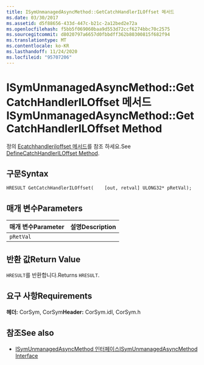 ```yaml
---
title: ISymUnmanagedAsyncMethod::GetCatchHandlerILOffset 메서드
ms.date: 03/30/2017
ms.assetid: d5f88656-433d-447c-b21c-2a12bed2e72a
ms.openlocfilehash: f5bb5f069060baa9d553d72ccf6274bbc70c2575
ms.sourcegitcommit: d8020797a6657d0fbbdff362b80300815f682f94
ms.translationtype: MT
ms.contentlocale: ko-KR
ms.lasthandoff: 11/24/2020
ms.locfileid: "95707206"
---
```

# <a name="isymunmanagedasyncmethodgetcatchhandleriloffset-method"></a><span data-ttu-id="7ee02-102">ISymUnmanagedAsyncMethod::GetCatchHandlerILOffset 메서드</span><span class="sxs-lookup"><span data-stu-id="7ee02-102">ISymUnmanagedAsyncMethod::GetCatchHandlerILOffset Method</span></span>

<span data-ttu-id="7ee02-103">정의 [Ecatchhandleriloffset 메서드](isymunmanagedasyncmethodpropertieswriter-definecatchhandleriloffset-method.md)를 참조 하세요.</span><span class="sxs-lookup"><span data-stu-id="7ee02-103">See [DefineCatchHandlerILOffset Method](isymunmanagedasyncmethodpropertieswriter-definecatchhandleriloffset-method.md).</span></span>  
  
## <a name="syntax"></a><span data-ttu-id="7ee02-104">구문</span><span class="sxs-lookup"><span data-stu-id="7ee02-104">Syntax</span></span>  
  
```idl  
HRESULT GetCatchHandlerILOffset(    [out, retval] ULONG32* pRetVal);  
```  
  
## <a name="parameters"></a><span data-ttu-id="7ee02-105">매개 변수</span><span class="sxs-lookup"><span data-stu-id="7ee02-105">Parameters</span></span>  
  
|<span data-ttu-id="7ee02-106">매개 변수</span><span class="sxs-lookup"><span data-stu-id="7ee02-106">Parameter</span></span>|<span data-ttu-id="7ee02-107">설명</span><span class="sxs-lookup"><span data-stu-id="7ee02-107">Description</span></span>|  
|---------------|-----------------|  
|`pRetVal`||  
  
## <a name="return-value"></a><span data-ttu-id="7ee02-108">반환 값</span><span class="sxs-lookup"><span data-stu-id="7ee02-108">Return Value</span></span>  

 <span data-ttu-id="7ee02-109">`HRESULT`를 반환합니다.</span><span class="sxs-lookup"><span data-stu-id="7ee02-109">Returns `HRESULT`.</span></span>  
  
## <a name="requirements"></a><span data-ttu-id="7ee02-110">요구 사항</span><span class="sxs-lookup"><span data-stu-id="7ee02-110">Requirements</span></span>  

 <span data-ttu-id="7ee02-111">**헤더:** CorSym, CorSym</span><span class="sxs-lookup"><span data-stu-id="7ee02-111">**Header:** CorSym.idl, CorSym.h</span></span>  
  
## <a name="see-also"></a><span data-ttu-id="7ee02-112">참조</span><span class="sxs-lookup"><span data-stu-id="7ee02-112">See also</span></span>

- [<span data-ttu-id="7ee02-113">ISymUnmanagedAsyncMethod 인터페이스</span><span class="sxs-lookup"><span data-stu-id="7ee02-113">ISymUnmanagedAsyncMethod Interface</span></span>](isymunmanagedasyncmethod-interface.md)
